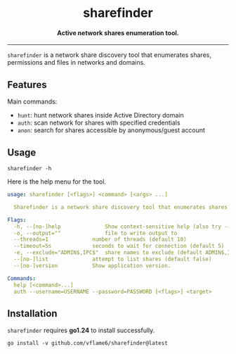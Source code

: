 <h1 align="center">
  sharefinder
</h1>

<h4 align="center">Active network shares enumeration tool.</h4>

---

`sharefinder` is a network share discovery tool that enumerates shares, permissions and files in networks and domains.

## Features

Main commands:

- `hunt`: hunt network shares inside Active Directory domain
- `auth`: scan network for shares with specified credentials
- `anon`: search for shares accessible by anonymous/guest account

## Usage

```shell
sharefinder -h
```

Here is the help menu for the tool.

```yaml
usage: sharefinder [<flags>] <command> [<args> ...]

  Sharefinder is a network share discovery tool that enumerates shares, permissions, files and vulnerabilities in networks and domains.

Flags:
  -h, --[no-]help              Show context-sensitive help (also try --help-long and --help-man).
  -o, --output=""              file to write output to
  --threads=1              number of threads (default 10)
  --timeout=5s             seconds to wait for connection (default 5)
  -e, --exclude="ADMIN$,IPC$"  share names to exclude (default ADMIN$,IPC$
  --[no-]list              attempt to list shares (default false)
  --[no-]version           Show application version.

Commands:
  help [<command>...]
  auth --username=USERNAME --password=PASSWORD [<flags>] <target>
```

## Installation

`sharefinder` requires **go1.24** to install successfully.

```shell
go install -v github.com/vflame6/sharefinder@latest
```

